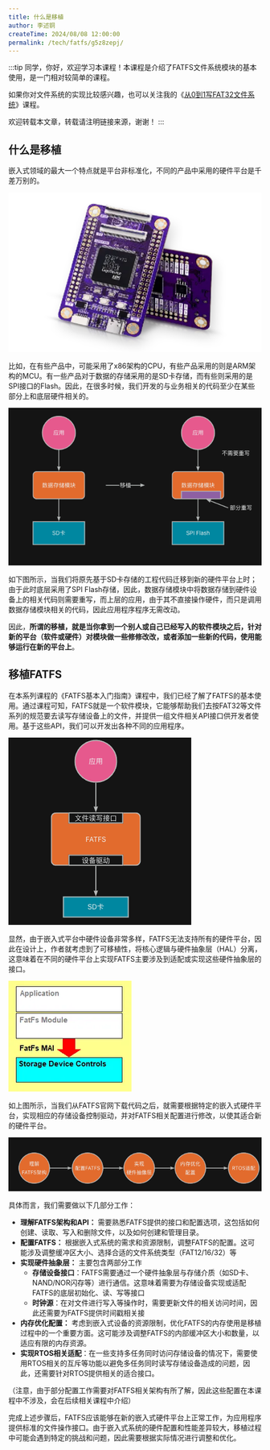 ```yaml
---
title: 什么是移植
author: 李述铜
createTime: 2024/08/08 12:00:00
permalink: /tech/fatfs/g5z8zepj/
---
```

:::tip
同学，你好，欢迎学习本课程！本课程是介绍了FATFS文件系统模块的基本使用，是一门相对较简单的课程。

如果你对文件系统的实现比较感兴趣，也可以关注我的《[从0到1写FAT32文件系统](https://wuptg.xetlk.com/s/VeHie)》课程。

欢迎转载本文章，转载请注明链接来源，谢谢！
:::

## 什么是移植
嵌入式领域的最大一个特点就是平台非标准化，不同的产品中采用的硬件平台是千差万别的。

![alt 开发板图](../../../../../.vuepress/public/image/docs/notes/tech/fatfs/port/c1/whatsport/image.png)

比如，在有些产品中，可能采用了x86架构的CPU，有些产品采用的则是ARM架构的MCU。有一些产品对于数据的存储采用的是SD卡存储，而有些则采用的是SPI接口的Flash。因此，在很多时候，我们开发的与业务相关的代码至少在某些部分上和底层硬件相关的。

![alt 存储结构图](../../../../../.vuepress/public/image/docs/notes/tech/fatfs/port/c1/whatsport/image-1.png)

如下图所示，当我们将原先基于SD卡存储的工程代码迁移到新的硬件平台上时；由于此时底层采用了SPI Flash存储，因此，数据存储模块中将数据存储到硬件设备上的相关代码则需要重写，而上层的应用，由于其不直接操作硬件，而只是调用数据存储模块相关的代码，因此应用程序程序无需改动。

因此，**所谓的移植，就是当你拿到一个别人或自己已经写入的软件模块之后，针对新的平台（软件或硬件）对模块做一些修修改改，或者添加一些新的代码，使用能够运行在新的平台上**。

## 移植FATFS
在本系列课程的《FATFS基本入门指南》课程中，我们已经了解了FATFS的基本使用。通过课程可知，FATFS就是一个软件模块，它能够帮助我们去按FAT32等文件系列的规范要去读写存储设备上的文件，并提供一组文件相关API接口供开发者使用。基于这些API，我们可以开发出各种不同的应用程序。

![alt FATFS应用结构](../../../../../.vuepress/public/image/docs/notes/tech/fatfs/port/c1/whatsport/image-2.png)


显然，由于嵌入式平台中硬件设备非常多样，FATFS无法支持所有的硬件平台，因此在设计上，作者就考虑到了可移植性，将核心逻辑与硬件抽象层（HAL）分离，这意味着在不同的硬件平台上实现FATFS主要涉及到适配或实现这些硬件抽象层的接口。

![alt FATFS软修护分层](../../../../../.vuepress/public/image/docs/notes/tech/fatfs/port/c1/whatsport/image-3.png)

如上图所示，当我们从FATFS官网下载代码之后，就需要根据特定的嵌入式硬件平台，实现相应的存储设备控制驱动，并对FATFS相关配置进行修改，以使其适合新的硬件平台。

![alt 移植步骤](../../../../../.vuepress/public/image/docs/notes/tech/fatfs/port/c1/whatsport/image-4.png)

具体而言，我们需要做以下几部分工作：

- **理解FATFS架构和API：** 需要熟悉FATFS提供的接口和配置选项，这包括如何创建、读取、写入和删除文件，以及如何创建和管理目录。
- **配置FATFS：** 根据嵌入式系统的需求和资源限制，调整FATFS的配置。这可能涉及调整缓冲区大小、选择合适的文件系统类型（FAT12/16/32）等
- **实现硬件抽象层：** 主要包含两部分工作
   - **存储设备接口**：FATFS需要通过一个硬件抽象层与存储介质（如SD卡、NAND/NOR闪存等）进行通信。这意味着需要为存储设备实现或适配FATFS的底层初始化、读、写等接口
   - **时钟源**：在对文件进行写入等操作时，需要更新文件的相关访问时间，因此还需要为FATFS提供时间戳相关接
- **内存优化配置：** 考虑到嵌入式设备的资源限制，优化FATFS的内存使用是移植过程中的一个重要方面。这可能涉及调整FATFS的内部缓冲区大小和数量，以适应有限的内存资源。
- **实现RTOS相关适配**：在一些支持多任务同时访问存储设备的情况下，需要使用RTOS相关的互斥等功能以避免多任务同时读写存储设备造成的问题，因此，还需要针对RTOS提供相关的适合接口。

（注意，由于部分配置工作需要对FATFS相关架构有所了解，因此这些配置在本课程中不涉及，会在后续相关课程中介绍）

完成上述步骤后，FATFS应该能够在新的嵌入式硬件平台上正常工作，为应用程序提供标准的文件操作接口。由于嵌入式系统的硬件配置和性能差异较大，移植过程中可能会遇到特定的挑战和问题，因此需要根据实际情况进行调整和优化。
